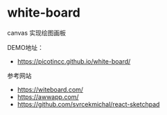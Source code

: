 # white-board
canvas 实现绘图画板

DEMO地址：
  - https://picotincc.github.io/white-board/

参考网站
  - https://witeboard.com/
  - https://awwapp.com/
  - https://github.com/svrcekmichal/react-sketchpad
